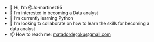 - 👋 Hi, I’m @Jc-martinez95
- 👀 I’m interested in becoming a Data analyst
- 🌱 I’m currently learning Python
- 💞️ I’m looking to collaborate on how to learn the skills for becoming a data analyst
- 📫 How to reach me: matadordegoku@gmail.com

<!---
Jc-martinez95/Jc-martinez95 is a ✨ special ✨ repository because its `README.md` (this file) appears on your GitHub profile.
You can click the Preview link to take a look at your changes.
--->
